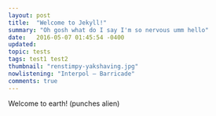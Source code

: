```yaml
---
layout: post
title:  "Welcome to Jekyll!"
summary: "Oh gosh what do I say I'm so nervous umm hello"
date:   2016-05-07 01:45:54 -0400
updated:
topic: tests
tags: test1 test2
thumbnail: "renstimpy-yakshaving.jpg"
nowlistening: "Interpol – Barricade"
comments: true
---
```

Welcome to earth! (punches alien)
